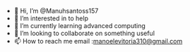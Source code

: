 - 👋 Hi, I’m @Manuhsantoss157
- 👀 I’m interested in to help 
- 🌱 I’m currently learning advanced computing 
- 💞️ I’m looking to collaborate on something useful 
- 📫 How to reach me email :manoelevitoria310@gmail.com

<!---
Manuhsantoss157/Manuhsantoss157 is a ✨ special ✨ repository because its `README.md` (this file) appears on your GitHub profile.
You can click the Preview link to take a look at your changes.
--->
